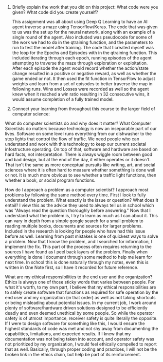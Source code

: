 1. Briefly explain the work that you did on this project: What code were you given? What code did you create yourself?
	
	This assignment was all about using Deep Q Learning to have an AI agent traverse a maze using Tensorflow/Keras. The code that was given to us was the set up for the neural network, along with an example of a single round of the agent. Also included was pseudocode for some of the work we had to do in the qtraining function, and the parameters to run to test the model after training. The code that I created myself was the loop for the Epochs and Episodes with in the qtraining function. This included iterating through each epoch, running episodes of the agent attempting to traverse the maze through exploration or exploitation. After each episode the agent would record whether the action/state change resulted in a positive or negative reward, as well as whether the game ended or not. It then used the fit function in TensorFlow to adjust weights and learn from a set of episodes to better traverse the map in following runs. Wins and Losses were recorded as well so the agent knew when it reached a win ratio resulting in 32 consecutive wins, it would assume completion of a fully trained model.
	
2. Connect your learning from throughout this course to the larger field of computer science:

What do computer scientists do and why does it matter?
	What Computer Scientists do matters because technology is now an inseparable part of our lives. Software on some level runs everything from our dishwasher to the stop lights that control the flow of traffic. We need people who can understand and work with this technology to keep our current societal infostructure operating. On top of that, software and hardware are based on hard facts, not interpretation. There is always wiggle room between good and bad design, but at the end of the day, it either operates or it doesn't. That isn't the same as more conceptual pursuits like writing, art, and social sciences where it is often hard to measure whether something is done well or not. It is much more obvious to see whether a traffic light functions, then whether a book, or social program functions.

How do I approach a problem as a computer scientist?
	I approach most problems by following the same method every time. First I look to fully understand the problem. What exactly is the issue or question? What does it entail? I view this as the advice they used to always tell us in school which was "Always read the question thoroughly before answering." Now that I understand what the problem is, I try to learn as much as I can about it. This can vary in depth from a simple google search for a small problem to reading multiple books, documents and sources for larger problems. Included in the research is looking for people who have had this issue before as well. Learning from past mistakes is one of quickest ways to solve a problem. Now that I know the problem, and I searched for information, I implement the fix. This part of the process often requires returning to the sources I have found as I peel back layers of the problem. Finally when everything is done I document through some method to help me learn for next time. In school this is done naturally through my notes, even this is written in One Note first, so I have it recorded for future reference.

What are my ethical responsibilities to the end user and the organization?
	Ethics is always one of those sticky words that varies between people. For what it's worth, to my own part, I believe that my ethical responsibilities are to safely create software that functions as required for safe operation by the end user and my organization (in that order) as well as not taking shortcuts or being misleading about potential issues. In my current job, I work around plenty of software/hardware driven solutions designed to be efficiently deadly and even deemed unethical by some people. So while the operator safety is of utmost importance, receiver safety is quite literally the opposite. If I were to design software for something like this, I would ensure the highest standards of code was met and not shy away from documenting the capabilities, limitations, and expected results. If I knew that my documentation was not being taken into account, and operator safety was not prioritized by my organization, I would feel ethically compelled to report that as well. Basically, through proper coding and practices, I will not be the broken link in the ethics chain, but help be part of its reinforcement. 

